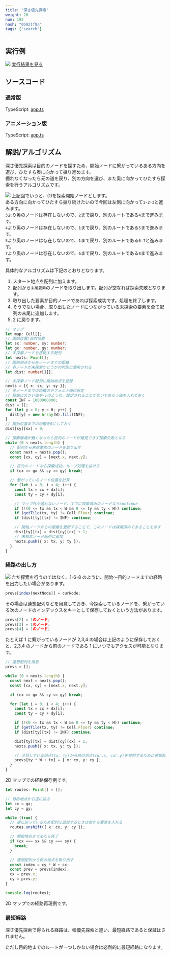 ```yaml
---
title: "深さ優先探索"
weight: 20
num: 192
hash: "0b021f8a"
tags: ["search"]
---
```


## 実行例

![](./static/images/0b021f8a/0.png)
[実行結果を見る](./static/play/0b021f8a/index.html)

## ソースコード

### 通常版

TypeScript: [app.ts](./static/code/0b021f8a/0/app.ts)

### アニメーション版

TypeScript: [app.ts](./static/code/0b021f8a/1/app.ts)

## 解説/アルゴリズム

深さ優先探索は目的のノードを探すため、開始ノードに繋がっているある方向を選び、ひたすら奥に向かって掘り進めます。  
掘れなくなったら元の道を戻り、別の方向を選び、また奥に向かってひたすら探索を行うアルゴリズムです。

![](./static/images/0b021f8a/1.png)
上記図でいうと、(1)を探索開始ノードとします。  
ある方向に向かってひたすら掘り続けたいので今回は左側に向かって`1-2-3`と進みます。  
`3`より奥のノードは存在しないので、`2`まで戻り、別のルートである`4`まで進みます。  
`4`より奥のノードは存在しないので、`1`まで戻り、別のルートである`5`まで進みます。  
`5`より奥のノードは存在しないので、`1`まで戻り、別のルートである`6-7`と進みます。  
`7`より奥のノードは存在しないので、`6`まで戻り、別のルートである`8`まで進みます。

具体的なアルゴリズムは下記のとおりとなります。

1. スタート地点を配列に加えます。
1. 配列から`末尾要素`のノードを取り出します。配列が空なれば探索失敗となります。
1. 取り出した要素が目的ノードであれば探索成功です。処理を終了します。
1. そうでない場合、取り出したノードにつながっている未探索の要素を全て配列の末尾に追加します。
1. 2 に戻ります。

```typescript
// マップ
let map: Cell[];
// 開始位置/目的位置
let sx: number, sy: number;
let gx: number, gy: number;
// 未探索ノードを格納する配列
let nexts: Point[];
// 開始地点から各ノードまでの距離
// 各ノードが未探索かどうかの判定に使用される
let dist: number[][];

// 未探索ノード配列に開始地点を登録
nexts = [{ x: sx, y: sy }];
// 各ノードまでの距離のデフォルト値の設定
// 極端に大きい値や-1のような、設定されることがないであろう値を入れておく
const INF = 1000000000;
dist = [];
for (let y = 0; y < H; y++) {
  dist[y] = new Array(W).fill(INF);
}
// 開始位置までの距離を0にしておく
dist[sy][sx] = 0;

// 探索候補が無くなったら目的のノードが発見できず探索失敗となる
while (0 < nexts.length) {
  // 配列から末尾要素のノードを取り出す
  const next = nexts.pop();
  const [cx, cy] = [next.x, next.y];

  // 目的のノードなら探索成功。ループ処理を抜ける
  if (cx == gx && cy == gy) break;

  // 繋がっているノード位置を計算
  for (let i = 0; i < 4; i++) {
    const tx = cx + dx[i];
    const ty = cy + dy[i];

    // マップ外や通れないノード、すでに探索済みのノードならcontinue
    if (!(0 <= tx && tx < W && 0 <= ty && ty < H)) continue;
    if (getTile(tx, ty) != Cell.Floor) continue;
    if (dist[ty][tx] != INF) continue;

    // 開始ノードからの距離を更新することで、このノードは探索済みであることを示す
    dist[ty][tx] = dist[cy][cx] + 1;
    // 未探索ノード配列に追加
    nexts.push({ x: tx, y: ty });
  }
}
```

### 経路の出し方

![](./static/images/0b021f8a/1.png)
ただ探索を行うのではなく、1-6-8 のように、開始～目的ノードまでの経路を出力したい場合があります。

```typescript
prevs[index(nextNode)] = curNode;
```

その場合は連想配列などを用意しておき、今探索しているノードを、繋がっている次のノードのインデックスをキーとして保存しておくという方法があります。

```typescript
prevs[2] = 1のノード;
prevs[3] = 1のノード;
prevs[4] = 1のノード;
```

たとえば 1 に繋がっているノードが 2,3,4 の場合は上記のように保存しておくと、2,3,4 のノードから前のノードである 1 にいつでもアクセスが可能となります。

```typescript
// 連想配列を用意
prevs = [];

while (0 < nexts.length) {
  const next = nexts.pop();
  const [cx, cy] = [next.x, next.y];

  if (cx == gx && cy == gy) break;

  for (let i = 0; i < 4; i++) {
    const tx = cx + dx[i];
    const ty = cy + dy[i];

    if (!(0 <= tx && tx < W && 0 <= ty && ty < H)) continue;
    if (getTile(tx, ty) != Cell.Floor) continue;
    if (dist[ty][tx] != INF) continue;

    dist[ty][tx] = dist[cy][cx] + 1;
    nexts.push({ x: tx, y: ty });

    // 注目している地点(tx, ty)から前の地点(cur.x, cur.y)を参照するために連想配列に保存する
    prevs[ty * W + tx] = { x: cx, y: cy };
  }
}
```

2D マップでの経路保存例です。

```typescript
let routes: Point[] = [];

// 目的地点から逆に辿る
let cx = gx;
let cy = gy;

while (true) {
  // 逆に辿っているため配列に追加するときは前から要素を入れる
  routes.unshift({ x: cx, y: cy });

  // 開始地点まで来たら終了
  if (cx === sx && cy === sy) {
    break;
  }

  // 連想配列から前の地点を取り出す
  const index = cy * W + cx;
  const prev = prevs[index];
  cx = prev.x;
  cy = prev.y;
}

console.log(routes);
```

2D マップでの経路再現例です。

### 最短経路

深さ優先探索で得られる経路は、幅優先探索と違い、最短経路であると保証はされません。

ただし目的地までのルートが一つしかない場合は必然的に最短経路になります。
